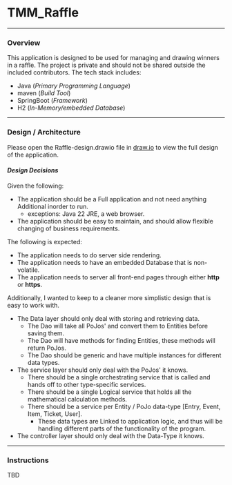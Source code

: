 # TMM_Raffle

---

### Overview

This application is designed to be used for managing and drawing winners in a raffle.
The project is private and should not be shared outside the included contributors.
The tech stack includes:

- Java (_Primary Programming Language_)
- maven (_Build Tool_)
- SpringBoot (_Framework_)
- H2 (_In-Memory/embedded Database_)

---

### Design / Architecture

Please open the Raffle-design.drawio file in [draw.io](https://draw.io/) to view the full design of the application.

#### _Design Decisions_

Given the following:

- The application should be a Full application and not need anything Additional inorder to run.
  - exceptions: Java 22 JRE, a web browser.
- The application should be easy to maintain, and should allow flexible changing of business requirements.

The following is expected:

- The application needs to do server side rendering.
- The application needs to have an embedded Database that is non-volatile.
- The application needs to server all front-end pages through either **http** or **https**.

Additionally, I wanted to keep to a cleaner more simplistic design that is easy to work with.

- The Data layer should only deal with storing and retrieving data.
  - The Dao will take all PoJos' and convert them to Entities before saving them.
  - The Dao will have methods for finding Entities, these methods will return PoJos.
  - The Dao should be generic and have multiple instances for different data types.
- The service layer should only deal with the PoJos' it knows.
  - There should be a single orchestrating service that is called and hands off to other type-specific services.
  - There should be a single Logical service that holds all the mathematical calculation methods.
  - There should be a service per Entity / PoJo data-type [Entry, Event, Item, Ticket, User].
    - These data types are Linked to application logic, and thus will be handling different parts of the functionality
      of the program.
- The controller layer should only deal with the Data-Type it knows.

---

### Instructions
TBD
